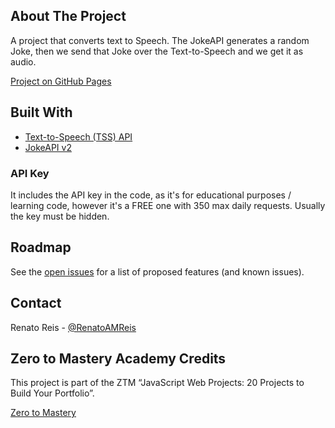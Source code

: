 <!-- ABOUT THE PROJECT -->
## About The Project

A project that converts text to Speech. The JokeAPI generates a random Joke, then we send that Joke over the Text-to-Speech and we get it as audio. 

[Project on GitHub Pages](https://renatoamreis1987.github.io/joke-teller/)

## Built With

- [Text-to-Speech (TSS) API](http://voicerss.org/api/)
- [JokeAPI v2](https://sv443.net/jokeapi/v2/)

### API Key

It includes the API key in the code, as it's for educational purposes / learning code, however it's a FREE one with 350 max daily requests.  Usually the key must be hidden.

<!-- ROADMAP -->

## Roadmap

See the [open issues](https://github.com/renatoamreis1987/picture-in-picture/issues) for a list of proposed features (and known issues).

<!-- CONTACT -->

## Contact

Renato Reis - [@RenatoAMReis](https://twitter.com/RenatoAMReis)

<!-- ACKNOWLEDGEMENTS -->

## Zero to Mastery Academy Credits

This project is part of the ZTM “JavaScript Web Projects: 20 Projects to Build Your Portfolio”.

[Zero to Mastery](https://academy.zerotomastery.io/p/javascript-projects)